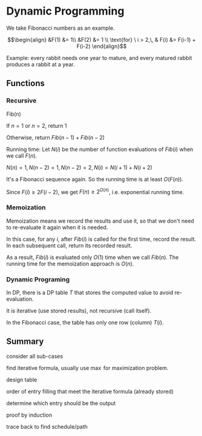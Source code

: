 
# Dynamic Programming 

We take Fibonacci numbers as an example.

$$\begin{align}
&F(1) &= 1\\
&F(2) &= 1 \\
\text{for} \ i > 2,\, & F(i) &= F(i-1) + F(i-2)
\end{align}$$

Example: every rabbit needs one year to mature, and every matured rabbit produces a rabbit at a year.

## Functions

### Recursive

Fib(n)

If $n=1$ or $n=2$, return $1$

Otherwise, return $Fib(n-1) + Fib(n-2)$

Running time:
Let $N(i)$ be the number of function evaluations of $Fib(i)$ when we call $F(n)$.

$N(n)=1, N(n-2)=1, N(n-2)=2, N(i) = N(i+1) + N(i+2)$

It's a Fibonacci sequence again. So the running time is at least $O(F(n))$.

Since $F(i) \ge 2F(i-2)$, we get $F(n) \ge 2^ {\Omega(n)}$, i.e. exponential running time.

### Memoization

Memoization means we record the results and use it, so that we don't need to re-evaluate it again when it is needed.

In this case, for any $i$, after $Fib(i)$ is called for the first time, record the result. In each subsequent call, return its recorded result.

As a result, $Fib(i)$ is evaluated only $O(1)$ time when we call $Fib(n)$. The running time for the memoization approach is $O(n)$.

### Dynamic Programing

In DP, there is a DP table $T$ that stores the computed value to avoid re-evaluation.

It is iterative (use stored results), not recursive (call itself).

In the Fibonacci case, the table has only one row (column) $T(i)$.


## Summary

consider all sub-cases

find iterative formula, usually use $\max$ for maximization problem.

design table

order of entry filling that meet the iterative formula (already stored)

determine which entry should be the output

proof by induction

trace back to find schedule/path
